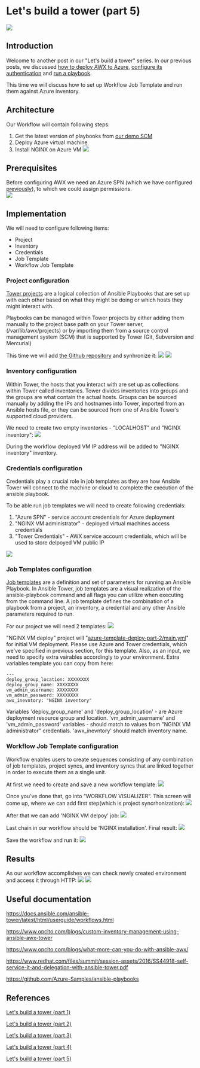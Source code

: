 # Let's build a tower (part 5)

![](/images/ansible-tower/awx_logo.png)

## Introduction

Welcome to another post in our "Let's build a tower" series. In our previous posts, we discussed [how to deploy AWX to Azure](https://lnkd.in/g3gsW3r), [configure its authentication](https://lnkd.in/gEdp66V) and [run a playbook](https://lnkd.in/diUNrU9).

This time we will discuss how to set up Workflow Job Template and run them against Azure inventory.

## Architecture

Our Workflow will contain following steps:
1. Get the latest version of playbooks from [our demo SCM](https://github.com/groovy-sky/tower-examples.git)
2. Deploy Azure virtual machine
3. Install NGINX on Azure VM
![](/images/ansible-tower/project_arch.png)


## Prerequisites


Before configuring AWX we need an Azure SPN (which we have configured [previously](https://github.com/groovy-sky/azure/tree/master/ansible-tower-03#prerequisites)), to which we could assign permissions.  
![](/images/ansible-tower/assign_role.png)

## Implementation

We will need to configure following items:
* Project 
* Inventory 
* Credentials 
* Job Template
* Workflow Job Template

### Project configuration

[Tower projects](https://www.ansible.com/blog/getting-started-with-ansible-tower-projects-inventories) are a logical collection of Ansible Playbooks that are set up with each other based on what they might be doing or which hosts they might interact with.

Playbooks can be managed within Tower projects by either adding them manually to the project base path on your Tower server, (/var/lib/awx/projects) or by importing them from a source control management system (SCM) that is supported by Tower (Git, Subversion and Mercurial)

This time we will add [the Github repository](https://github.com/groovy-sky/tower-examples.git) and synhronize it:
![](/images/ansible-tower/tower_playbooks.png)
![](/images/ansible-tower/sync_project.png)


### Inventory configuration

Within Tower, the hosts that you interact with are set up as collections within Tower called inventories. Tower divides inventories into groups and the groups are what contain the actual hosts. Groups can be sourced manually by adding the IPs and hostnames into Tower, imported from an Ansible hosts file, or they can be sourced from one of Ansible Tower’s supported cloud providers.

We need to create two empty inventories - "LOCALHOST" and "NGINX inventory":
![](/images/ansible-tower/awx_invent.png)

During the workflow deployed VM IP address will be added to "NGINX inventory" inventory.

### Credentials configuration

Credentials play a crucial role in job templates as they are how Ansible Tower will connect to the machine or cloud to complete the execution of the ansible playbook.

To be able run job templates we will need to create following credentials:
1. "Azure SPN" - service account credentials for Azure deployment
1. "NGINX VM administrator" - deployed virtual machines access credentials
1. "Tower Credentials" - AWX service account credentials, which will be used to store delpoyed VM public IP

![](/images/ansible-tower/awx_credentials.png)

### Job Templates configuration

[Job templates](https://www.ansible.com/blog/getting-started-setting-up-an-ansible-job-template) are a definition and set of parameters for running an Ansible Playbook. In Ansible Tower, job templates are a visual realization of the ansible-playbook command and all flags you can utilize when executing from the command line. A job template defines the combination of a playbook from a project, an inventory, a credential and any other Ansible parameters required to run.

For our project we will need 2 templates:
![](/images/ansible-tower/nginx_templates.png)

"NGINX VM deploy" project will "[azure-template-deploy-part-2/main.yml](https://raw.githubusercontent.com/groovy-sky/tower-examples/master/azure-template-deploy-part-2/main.yml)" for initial VM deployment. Please use Azure and Tower credentials, which we've specified in previous section, for this template. Also, as an input, we need to specify extra vairables accordingly to your environment. Extra variables template you can copy from here:
```
---
deploy_group_location: XXXXXXXX
deploy_group_name: XXXXXXXX
vm_admin_username: XXXXXXXX
vm_admin_password: XXXXXXXX
awx_inevntory: "NGINX inventory"
```

Variables 'deploy_group_name' and 'deploy_group_location' - are Azure deployment resource group and location.
'vm_admin_username' and 'vm_admin_password' variables - should match to values from "NGINX VM administrator" credentials.  'awx_inevntory' should match inventory name.

### Workflow Job Template configuration

Workflow enables users to create sequences consisting of any combination of job templates, project syncs, and inventory syncs that are linked together in order to execute them as a single unit. 

At first we need to create and save a new workflow template:
![](/images/ansible-tower/nginx_inven.png)

Once you’ve done that, go into “WORKFLOW VISUALIZER”. This screen will come up, where we can add first step(which is project syncrhonization):
![](/images/ansible-tower/workflow_part1.png)

After that we can add 'NGINX VM delpoy' job:
![](/images/ansible-tower/workflow_part2.png)

Last chain in our workflow should be 'NGINX installation'. Final result:
![](/images/ansible-tower/workflow_whole.png)

Save the workflow and run it:
![](/images/ansible-tower/run_worfklow.png)

## Results

As our workflow accomplishes we can check newly created environment and access it through HTTP:
![](/images/ansible-tower/workflow_result_1.png)
![](/images/ansible-tower/workflow_result_2.png)

## Useful documentation

https://docs.ansible.com/ansible-tower/latest/html/userguide/workflows.html

https://www.opcito.com/blogs/custom-inventory-management-using-ansible-awx-tower

https://www.opcito.com/blogs/what-more-can-you-do-with-ansible-awx/

https://www.redhat.com/files/summit/session-assets/2016/SS44918-self-service-it-and-delegation-with-ansible-tower.pdf

https://github.com/Azure-Samples/ansible-playbooks


## References

[Let's build a tower (part 1)](/ansible-tower-00/README.md)

[Let's build a tower (part 2)](/ansible-tower-01/README.md)

[Let's build a tower (part 3)](/ansible-tower-02/README.md)

[Let's build a tower (part 4)](/ansible-tower-03/README.md)

[Let's build a tower (part 5)](/ansible-tower-04/README.md)
